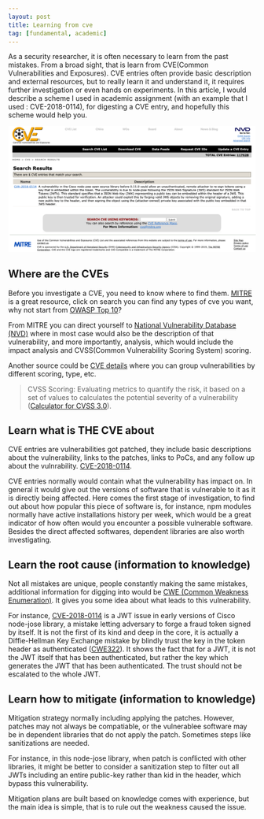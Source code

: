 ```yaml
---
layout: post
title: Learning from cve
tag: [fundamental, academic]
---
```


As a security researcher, it is often necessary to learn from the past mistakes. From a broad sight, that is learn from CVE(Common Vulnerabilities and Exposures). CVE entries often provide basic description and external resources, but to really learn it and understand it, it requires further investigation or even hands on experiments. In this article, I would describe a scheme I used in academic assignment (with an example that I used : CVE-2018-0114), for digesting a CVE entry, and hopefully this scheme would help you.

![theme](/assets/img/2019-06-08-learning-from-cve/theme.png)

## Where are the CVEs

Before you investigate a CVE, you need to know where to find them. [MITRE](http://cve.mitre.org/cve/) is a great resource, click on search you can find any types of cve you want, why not start from [OWASP Top 10](https://www.owasp.org/images/7/72/OWASP_Top_10-2017_%28en%29.pdf.pdf)?

From MITRE you can direct yourself to [National Vulnerability Database (NVD)](https://nvd.nist.gov/vuln/full-listing) where in most case would also be the description of that vulnerability, and more importantly, analysis, which would include the impact analysis and CVSS(Common Vulnerability Scoring System) scoring.

Another source could be [CVE details](https://www.cvedetails.com/) where you can group vulnerabilities by different scoring, type, etc.

> CVSS Scoring: Evaluating metrics to quantify the risk, it based on a set of values to calculates the potential severity of a vulnerability ([Calculator for CVSS 3.0](https://nvd.nist.gov/vuln-metrics/cvss/v3-calculator)).

## Learn what is THE CVE about

CVE entries are vulnerabilities got patched, they include basic descriptions about the vulnerability, links to the patches, links to PoCs, and any follow up about the vulnrability. [CVE-2018-0114](https://nvd.nist.gov/vuln/detail/CVE-2018-0114).

CVE entries normally would contain what the vulnerability has impact on. In general it would give out the versions of software that is vulnerable to it as it is directly being affected. Here comes the first stage of investigation, to find out about how popular this piece of software is, for instance, npm modules normally have active installations history per week, which would be a great indicator of how often would you encounter a possible vulnerable software. Besides the direct affected softwares, dependent libraries are also worth investigating.

## Learn the root cause (information to knowledge)

Not all mistakes are unique, people constantly making the same mistakes, additional information for digging into would be [CWE (Common Weakness Enumeration)](https://cwe.mitre.org/). It gives you some idea about what leads to this vulnerability.

For instance, [CVE-2018-0114](https://nvd.nist.gov/vuln/detail/CVE-2018-0114) is a JWT issue in early versions of Cisco node-jose library, a mistake letting adversary to forge a fraud token signed by itself. It is not the first of its kind and deep in the core, it is actually a Diffie-Hellman Key Exchange mistake by blindly trust the key in the token header as authenticated ([CWE322](https://cwe.mitre.org/data/definitions/322.html)). It shows the fact that for a JWT, it is not the JWT itself that has been authenticated, but rather the key which generates the JWT that has been authenticated. The trust should not be escalated to the whole JWT.

## Learn how to mitigate (information to knowledge)

Mitigation strategy normally including applying the patches. However, patches may not always be compatiable, or the vulnerablee software may be in dependent libraries that do not apply the patch. Sometimes steps like sanitizations are needed.

For instance, in this node-jose library, when patch is conflicted with other libraries, it might be better to consider a sanitization step to filter out all JWTs including an entire public-key rather than kid in the header, which bypass this vulnerability.

Mitigation plans are built based on knowledge comes with experience, but the main idea is simple, that is to rule out the weakness caused the issue.

